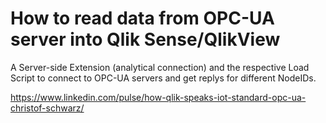 # How to read data from OPC-UA server into Qlik Sense/QlikView

A Server-side Extension (analytical connection) and the respective Load Script to connect to OPC-UA servers and get replys for different NodeIDs.

https://www.linkedin.com/pulse/how-qlik-speaks-iot-standard-opc-ua-christof-schwarz/


